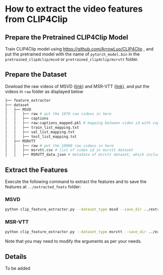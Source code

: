 # How to extract the video features from CLIP4Clip
## Prepare the Pretrained CLIP4Clip Model
Train CLIP4Clip model using https://github.com/ArrowLuo/CLIP4Clip , and put the pretrained model with the name of `pytorch_model.bin` in the `pretrained_clip4clip/msvd` or `pretrained_clip4clip/msrvtt` folder.

## Prepare the Dataset
Dowload the raw videos of MSVD ([link](https://www.cs.utexas.edu/users/ml/clamp/videoDescription/)) and MSR-VTT ([link](https://github.com/VisionLearningGroup/caption-guided-saliency/issues/6)), and put the videos in `raw` folder as displayed below
```bash
├── feature_extractor
├── dataset
│   ├── MSVD
│   │   ├── raw # put the 1970 raw videos in here
│   │   ├── captions 
│   │   ├── raw-captions_mapped.pkl # mapping between video id with captions
│   │   ├── train_list_mapping.txt
│   │   ├── val_list_mapping.txt
│   │   ├── test_list_mapping.txt
│   ├── MSRVTT
│   │   ├── raw # put the 10000 raw videos in here
│   │   ├── msrvtt.csv # list of video id in msrvtt dataset
│   │   ├── MSRVTT_data.json # metadata of msrvtt dataset, which includes video url, video id, and caption
```
## Extract the Features
Execute the following command to extract the features and to save the features at `../extracted_feats` folder:
### MSVD
```bash
python clip_feature_extractor.py --dataset_type msvd --save_dir ../extracted_feats
```
### MSR-VTT
```bash
python clip_feature_extractor.py --dataset_type msrvtt --save_dir ../extracted_feats
```

Note that you may need to modify the arguments as per your needs.

## Details
To be added
